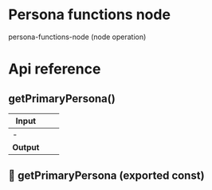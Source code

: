 # Persona functions node

persona-functions-node (node operation)



# Api reference

## getPrimaryPersona()

| Input      |    |    |
| ---------- | -- | -- |
| - | | |
| **Output** |    |    |



## 📄 getPrimaryPersona (exported const)

